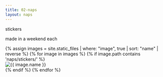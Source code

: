 ```yaml
---
title: 02-naps
layout: naps
---
```


<!-- columns -->

<p class="naps-title">stickers</p>
<p class="binary">made in a weekend each</p>

<!-- column-break -->

<div class="image-gallery">
    {% assign images = site.static_files | where: "image", true | sort: "name" | reverse %}
    {% for image in images %}
        {% if image.path contains 'naps/stickers/' %}
            <div class="gallery-item">
                <img src="{{ image.path }}" alt="{{ image.name }}" class="clickable naps-img">
            </div>
        {% endif %}
    {% endfor %}
</div>